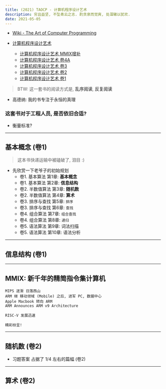 ```yaml
---
title: (2021) TAOCP - 计算机程序设计艺术
description: 穷且益坚, 不坠青云之志. 酌贪泉而觉爽, 处涸辙以犹欢.
date: 2021-05-05
---
```


* [Wiki - The Art of Computer Programming](https://en.wikipedia.org/wiki/The_Art_of_Computer_Programming)

* [计算机程序设计艺术](https://book.douban.com/series/46236)
  - [计算机程序设计艺术 MMIX增补](https://book.douban.com/subject/35170836/)
  - [计算机程序设计艺术 卷4A](https://book.douban.com/subject/34452973/)
  - [计算机程序设计艺术 卷3](https://book.douban.com/subject/26953756/)
  - [计算机程序设计艺术 卷2](https://book.douban.com/subject/26850558/)
  - [计算机程序设计艺术 卷1](https://book.douban.com/subject/26681685/)

> BTW: 这一套书的阅读方式是, **乱序阅读**, **反复阅读**

* 高德纳: 我的书专注于永恒的真理

### 这套书对于工程人员, 是否依旧合适?

* 衡量标准?

------------------

## 基本概念 (卷1)

> 这本书快递运输中被磕破了, 泪目 :)

* 先欣赏一下老爷子的初始规划
  - 卷1. 基本算法 第1章: **基本概念**
  - 卷1. 基本算法 第2章: **信息结构**
  - 卷2. 半数值算法 第3章: **随机数**
  - 卷2. 半数值算法 第4章: **算术**
  - 卷3. 排序与查找 第5章: `排序`
  - 卷3. 排序与查找 第6章: `查找`
  - 卷4. 组合算法 第7章: `组合查找`
  - 卷4. 组合算法 第8章: `递归`
  - 卷5. 语法算法 第9章: 词法扫描
  - 卷5. 语法算法 第10章: 语法分析

------------------

## 信息结构 (卷1)

------------------

## MMIX: 新千年的精简指令集计算机

```
MIPS 逐渐 日落西山
ARM 继 移动领域 (Mobile) 之后, 进军 PC, 数据中心
Apple Macbook 转向 ARM
ARM Announces ARM v9 Architecture

RISC-V 发展迅速

精彩纷呈!
```

------------------

## 随机数 (卷2)

* 习题答案 占据了 1/4 左右的篇幅 (卷2)

------------------

## 算术 (卷2)
